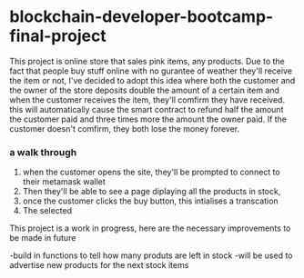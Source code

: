 # blockchain-developer-bootcamp-final-project
This project is  online store that sales pink items, any products. Due to the fact that people buy stuff online with no gurantee of weather they'll receive the item or not, I've decided to adopt this idea where both the customer and the owner of the store deposits double the amount of a certain item and when the customer receives the item, they'll comfirm they have received. this will automatically cause the smart contract to refund half the amount the customer paid and three times more the amount the owner paid. If the customer doesn't comfirm, they both lose the money forever.

### a walk through
1. when the customer opens the site, they'll be prompted to connect to their metamask wallet
2. Then they'll be able to see a page diplaying all the products in stock,
3. once the customer clicks the buy button, this intialises a transcation
4. The selected

This project is a work in progress, here are the necessary improvements to be made in future

-build in functions to tell how many produts are left in stock
-will be used to advertise new products for the next stock items
